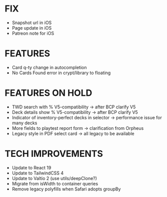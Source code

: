 # FIX
- Snapshot url in iOS
- Page update in iOS
- Patreon note for iOS

# FEATURES
- Card q-ty change in autocompletion
- No Cards Found error in crypt/library to floating

# FEATURES ON HOLD
- TWD search with % V5-compatibility -> after BCP clarify V5
- Deck details show % V5-compatibility -> after BCP clarify V5
- Indicator of inventory-perfect decks in selector -> performance issue for many decks
- More fields to playtest report form -> clarification from Orpheus
- Legacy style in PDF select card -> all legacy to be available

# TECH IMPROVEMENTS
- Update to React 19
- Update to TailwindCSS 4
- Update to Valtio 2 (use utils/deepClone?)
- Migrate from isWidth to container queries
- Remove legacy polyfills when Safari adopts groupBy
